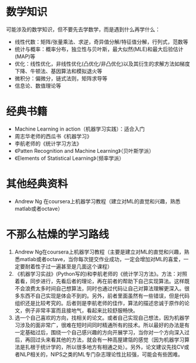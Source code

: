 
# 数学知识

可能涉及的数学知识，但不要先去学数学，而是遇到什么再学什么：
- 线性代数：矩阵/张量乘法、求逆，奇异值分解/特征值分解，行列式，范数等
- 统计与概率：概率分布，独立性与贝叶斯，最大似然(MLE)和最大后验估计(MAP)等
- 优化：线性优化，非线性优化(凸优化/非凸优化)以及其衍生的求解方法如梯度下降、牛顿法、基因算法和模拟退火等
- 微积分：偏微分，链式法则，矩阵求导等
- 信息论、数值理论等


# 经典书籍

- Machine Learning in action（机器学习实践）：适合入门
- 周志华老师的西瓜书《机器学习》
- 李航老师的《统计学习方法》
- 《Patten Recognition and Machine Learning》（贝叶斯学派）
- 《Elements of Statistical Learning》（频率学派）

# 其他经典资料

- Andrew Ng 在coursera上机器学习教程（建立对ML的直觉和兴趣，熟悉matlab或者octave）

# 不那么枯燥的学习路线

1. Andrew Ng在coursera上机器学习教程（主要是建立对ML的直觉和兴趣，熟悉matlab或者octave，当你每次提交作业成功，一定会增加对ML的喜爱，一定要耐着性子过一遍甚至是几面这个课程）
2. 《机器学习实战》(Python写的)和李航老师的《统计学习方法》。方法：对照着看，同步进行，先看后者的理论，再在前者的帮助下自己实现算法。这样既不会浪费太多时间自己想算法，同时也通过代码让自己对算法理解更深入。很多东西不自己实现是体会不到的。另外，前者里面虽然有一些错误，但是代码组织还是比较考究的。后者则是李航老师的佳作，算法的描述忠诚于原作的论文，例子非常丰富而且接地气，看起来比较舒服畅快。
3. 选一个自己喜欢的方向，找相关的论文。或者自己实现自己想法，因为机器学习涉及的面非常广，很难在短时间同时精通所有的技术。所以最好的办法是有一定基础过后，围绕一个自己感兴趣的方向开展学习，当你对一个方向深入过后，再回过头来看其他的方法，就会有一种高屋建瓴的感觉（因为机器学习算法是扎根于统计学的，所以很多地方有相通之处）。另外，论文建议先找CV或者NLP相关的，NIPS之类的ML专门杂志理论性比较强，可能会有些困难。
